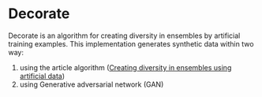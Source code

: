 # Decorate
Decorate is an algorithm for creating diversity in ensembles by artificial training examples. 
This implementation generates synthetic data within two way:  
  1. using the article algorithm ([Creating diversity in ensembles using artificial data](http://citeseerx.ist.psu.edu/viewdoc/download;jsessionid=285B115B7E53FB0290A24DCF301A36FE?doi=10.1.1.10.6265&rep=rep1&type=pdf))
  2. using Generative adversarial network (GAN)
